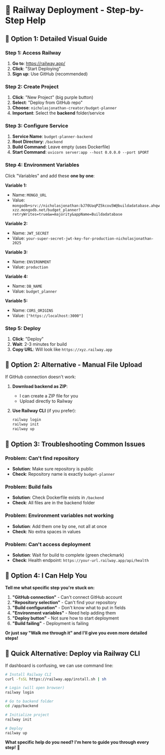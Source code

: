 # 🚀 Railway Deployment - Step-by-Step Help

## **🎯 Option 1: Detailed Visual Guide**

### **Step 1: Access Railway**
1. **Go to**: https://railway.app/
2. **Click**: "Start Deploying"
3. **Sign up**: Use GitHub (recommended)

### **Step 2: Create Project**
1. **Click**: "New Project" (big purple button)
2. **Select**: "Deploy from GitHub repo"
3. **Choose**: `nicholasjonathan-creator/budget-planner`
4. **Important**: Select the **backend** folder/service

### **Step 3: Configure Service**
1. **Service Name**: `budget-planner-backend`
2. **Root Directory**: `/backend`
3. **Build Command**: Leave empty (uses Dockerfile)
4. **Start Command**: `uvicorn server:app --host 0.0.0.0 --port $PORT`

### **Step 4: Environment Variables**
Click "Variables" and add these **one by one**:

**Variable 1:**
- Name: `MONGO_URL`
- Value: `mongodb+srv://nicholasjonathan:bJ70UaqPZ5kcou5W@buildadatabase.ahqwxzz.mongodb.net/budget_planner?retryWrites=true&w=majority&appName=Buildadatabase`

**Variable 2:**
- Name: `JWT_SECRET`
- Value: `your-super-secret-jwt-key-for-production-nicholasjonathan-2025`

**Variable 3:**
- Name: `ENVIRONMENT`
- Value: `production`

**Variable 4:**
- Name: `DB_NAME`
- Value: `budget_planner`

**Variable 5:**
- Name: `CORS_ORIGINS`
- Value: `["https://localhost:3000"]`

### **Step 5: Deploy**
1. **Click**: "Deploy"
2. **Wait**: 2-3 minutes for build
3. **Copy URL**: Will look like `https://xyz.railway.app`

## **🎯 Option 2: Alternative - Manual File Upload**

If GitHub connection doesn't work:

1. **Download backend as ZIP**:
   - I can create a ZIP file for you
   - Upload directly to Railway

2. **Use Railway CLI** (if you prefer):
   ```bash
   railway login
   railway init
   railway up
   ```

## **🎯 Option 3: Troubleshooting Common Issues**

### **Problem: Can't find repository**
- **Solution**: Make sure repository is public
- **Check**: Repository name is exactly `budget-planner`

### **Problem: Build fails**
- **Solution**: Check Dockerfile exists in `/backend`
- **Check**: All files are in the backend folder

### **Problem: Environment variables not working**
- **Solution**: Add them one by one, not all at once
- **Check**: No extra spaces in values

### **Problem: Can't access deployment**
- **Solution**: Wait for build to complete (green checkmark)
- **Check**: Health endpoint: `https://your-url.railway.app/api/health`

## **🎯 Option 4: I Can Help You**

**Tell me what specific step you're stuck on:**

1. **"GitHub connection"** - Can't connect GitHub account
2. **"Repository selection"** - Can't find your repository
3. **"Build configuration"** - Don't know what to put in fields
4. **"Environment variables"** - Need help adding them
5. **"Deploy button"** - Not sure how to start deployment
6. **"Build failing"** - Deployment is failing

**Or just say "Walk me through it" and I'll give you even more detailed steps!**

## **🚀 Quick Alternative: Deploy via Railway CLI**

If dashboard is confusing, we can use command line:

```bash
# Install Railway CLI
curl -fsSL https://railway.app/install.sh | sh

# Login (will open browser)
railway login

# Go to backend folder
cd /app/backend

# Initialize project
railway init

# Deploy
railway up
```

**What specific help do you need? I'm here to guide you through every step!** 🎯